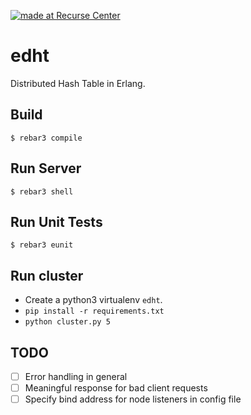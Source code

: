 [![made at Recurse Center](https://cdn.rawgit.com/heatherbooker/made_at_rc/master/made_at_RC.svg)](https://www.recurse.com)

edht
=====

Distributed Hash Table in Erlang.

Build
-----

    $ rebar3 compile

Run Server
----------

    $ rebar3 shell

Run Unit Tests
--------------

    $ rebar3 eunit


Run cluster
-----

- Create a python3 virtualenv `edht`.
- `pip install -r requirements.txt`
- `python cluster.py 5`


TODO
----
- [ ] Error handling in general
- [ ] Meaningful response for bad client requests
- [ ] Specify bind address for node listeners in config file
